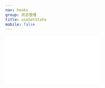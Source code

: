 ```yaml
---
nav: hooks
group: 状态管理
title: useSetState
mobile: false
---
```

<embed src="../../src/hooks/useSetState/index.md"></embed>